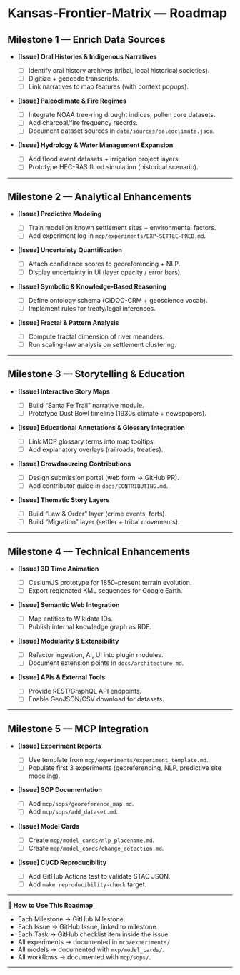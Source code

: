 # Kansas-Frontier-Matrix — Roadmap

## Milestone 1 — Enrich Data Sources

* **\[Issue] Oral Histories & Indigenous Narratives**

  * [ ] Identify oral history archives (tribal, local historical societies).
  * [ ] Digitize + geocode transcripts.
  * [ ] Link narratives to map features (with context popups).

* **\[Issue] Paleoclimate & Fire Regimes**

  * [ ] Integrate NOAA tree-ring drought indices, pollen core datasets.
  * [ ] Add charcoal/fire frequency records.
  * [ ] Document dataset sources in `data/sources/paleoclimate.json`.

* **\[Issue] Hydrology & Water Management Expansion**

  * [ ] Add flood event datasets + irrigation project layers.
  * [ ] Prototype HEC-RAS flood simulation (historical scenario).

---

## Milestone 2 — Analytical Enhancements

* **\[Issue] Predictive Modeling**

  * [ ] Train model on known settlement sites + environmental factors.
  * [ ] Add experiment log in `mcp/experiments/EXP-SETTLE-PRED.md`.

* **\[Issue] Uncertainty Quantification**

  * [ ] Attach confidence scores to georeferencing + NLP.
  * [ ] Display uncertainty in UI (layer opacity / error bars).

* **\[Issue] Symbolic & Knowledge-Based Reasoning**

  * [ ] Define ontology schema (CIDOC-CRM + geoscience vocab).
  * [ ] Implement rules for treaty/legal inferences.

* **\[Issue] Fractal & Pattern Analysis**

  * [ ] Compute fractal dimension of river meanders.
  * [ ] Run scaling-law analysis on settlement clustering.

---

## Milestone 3 — Storytelling & Education

* **\[Issue] Interactive Story Maps**

  * [ ] Build “Santa Fe Trail” narrative module.
  * [ ] Prototype Dust Bowl timeline (1930s climate + newspapers).

* **\[Issue] Educational Annotations & Glossary Integration**

  * [ ] Link MCP glossary terms into map tooltips.
  * [ ] Add explanatory overlays (railroads, treaties).

* **\[Issue] Crowdsourcing Contributions**

  * [ ] Design submission portal (web form → GitHub PR).
  * [ ] Add contributor guide in `docs/CONTRIBUTING.md`.

* **\[Issue] Thematic Story Layers**

  * [ ] Build “Law & Order” layer (crime events, forts).
  * [ ] Build “Migration” layer (settler + tribal movements).

---

## Milestone 4 — Technical Enhancements

* **\[Issue] 3D Time Animation**

  * [ ] CesiumJS prototype for 1850–present terrain evolution.
  * [ ] Export regionated KML sequences for Google Earth.

* **\[Issue] Semantic Web Integration**

  * [ ] Map entities to Wikidata IDs.
  * [ ] Publish internal knowledge graph as RDF.

* **\[Issue] Modularity & Extensibility**

  * [ ] Refactor ingestion, AI, UI into plugin modules.
  * [ ] Document extension points in `docs/architecture.md`.

* **\[Issue] APIs & External Tools**

  * [ ] Provide REST/GraphQL API endpoints.
  * [ ] Enable GeoJSON/CSV download for datasets.

---

## Milestone 5 — MCP Integration

* **\[Issue] Experiment Reports**

  * [ ] Use template from `mcp/experiments/experiment_template.md`.
  * [ ] Populate first 3 experiments (georeferencing, NLP, predictive site modeling).

* **\[Issue] SOP Documentation**

  * [ ] Add `mcp/sops/georeference_map.md`.
  * [ ] Add `mcp/sops/add_dataset.md`.

* **\[Issue] Model Cards**

  * [ ] Create `mcp/model_cards/nlp_placename.md`.
  * [ ] Create `mcp/model_cards/change_detection.md`.

* **\[Issue] CI/CD Reproducibility**

  * [ ] Add GitHub Actions test to validate STAC JSON.
  * [ ] Add `make reproducibility-check` target.

---

📌 **How to Use This Roadmap**

* Each Milestone → GitHub Milestone.
* Each Issue → GitHub Issue, linked to milestone.
* Each Task → GitHub checklist item inside the issue.
* All experiments → documented in `mcp/experiments/`.
* All models → documented with `mcp/model_cards/`.
* All workflows → documented with `mcp/sops/`.

---
